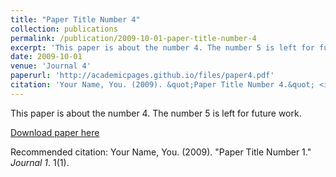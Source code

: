 ```yaml
---
title: "Paper Title Number 4"
collection: publications
permalink: /publication/2009-10-01-paper-title-number-4
excerpt: 'This paper is about the number 4. The number 5 is left for future work.'
date: 2009-10-01
venue: 'Journal 4'
paperurl: 'http://academicpages.github.io/files/paper4.pdf'
citation: 'Your Name, You. (2009). &quot;Paper Title Number 4.&quot; <i>Journal 1</i>. 1(1).'
---
```

This paper is about the number 4. The number 5 is left for future work.

[Download paper here](http://academicpages.github.io/files/paper4.pdf)

Recommended citation: Your Name, You. (2009). "Paper Title Number 1." <i>Journal 1</i>. 1(1).
